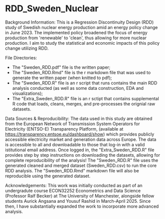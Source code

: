 # RDD_Sweden_Nuclear
Background Information:
This is a Regression Discontinuity Design (RDD) study of Swedish nuclear energy production amid an energy policy change in June 2023. The implemented policy broadened the focus of energy production from 'renewable' to 'clean', thus allowing for more nuclear production. I aim to study the statistical and economic impacts of this policy change utilizing RDD.

File Directories:
- The "Sweden_RDD.pdf" file is the written paper;
- The "Sweden_RDD.Rmd" file is the r markdown file that was used to generate the written paper (when knitted to pdf);
- The "Sweden_RDD.R" file is an r script that runs contains the main RDD analysis conducted (as well as some data construction, EDA and visualizations);
- The "Extra_Sweden_RDD.R" file is an r sctipt that contains supplemental R code that loads, cleans, merges, and pre-processes the orignial raw datasets.

Data Sources & Reproducibility:
The data used in this study are obtained from the European Network of Transmission System Operators for Electricity (ENTSO-E) Transparency Platform, (available at https://transparency.entsoe.eu/dashboard/show) which provides publicly accessible electricity market and generation data across Europe. The data is accessible to all and downloadable to those that log-in with a valid istitutional email address. Once logged in, the "Extra_Sweden_RDD.R" file provides step by step instructions on downloading the datasets, allowing for complete reproducibility of the analysis! The "Sweden_RDD.R" file uses the generated cleaned and merged dataset (Sweden_RDD.csv) to run the core RDD analysis. The "Sweden_RDD.Rmd" markdown file will also be reproducible using the generated dataset.

Acknowledgements:
This work was initially conducted as part of an undergradute course ECON32252 Econometrics and Data Science (Professor Ralf Becker) at The University of Manchester, alongside fellow students Aurick Angsana and Yousuf Rashid in March-April 2025. Since then, I have substantially expanded the work to incorporate more advanced analysis. 
